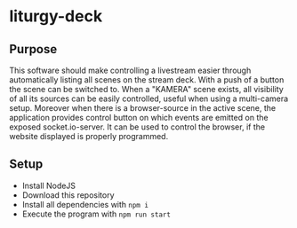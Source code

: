 # liturgy-deck

## Purpose

This software should make controlling a livestream easier through automatically listing all scenes on the stream deck. With a push of a button the scene can be switched to. When a "KAMERA" scene exists, all visibility of all its sources can be easily controlled, useful when using a multi-camera setup. Moreover when there is a browser-source in the active scene, the application provides control button on which events are emitted on the exposed socket.io-server. It can be used to control the browser, if the website displayed is properly programmed.

## Setup

- Install NodeJS
- Download this repository
- Install all dependencies with `npm i`
- Execute the program with `npm run start`